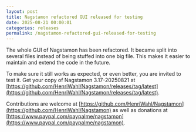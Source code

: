 ```yaml
---
layout: post
title: Nagstamon refactored GUI released for testing
date: 2025-08-21 00:00:01
categories: releases
permalink: /nagstamon-refactored-gui-released-for-testing
---
```


The whole GUI of Nagstamon has been refactored.
It became split into several files instead of being stuffed into one big file.
This makes it easier to maintain and extend the code in the future.

To make sure it still works as expected, or even better, you are invited to test it.
Get your copy of Nagstamon 3.17-20250821 at [https://github.com/HenriWahl/Nagstamon/releases/tag/latest](https://github.com/HenriWahl/Nagstamon/releases/tag/latest).

Contributions are welcome at [https://github.com/HenriWahl/Nagstamon](https://github.com/HenriWahl/Nagstamon) as well as
donations at [https://www.paypal.com/paypalme/nagstamon](https://www.paypal.com/paypalme/nagstamon).


